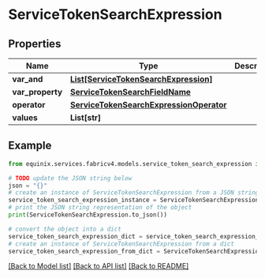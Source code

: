 # ServiceTokenSearchExpression


## Properties

Name | Type | Description | Notes
------------ | ------------- | ------------- | -------------
**var_and** | [**List[ServiceTokenSearchExpression]**](ServiceTokenSearchExpression.md) |  | [optional] 
**var_property** | [**ServiceTokenSearchFieldName**](ServiceTokenSearchFieldName.md) |  | [optional] 
**operator** | [**ServiceTokenSearchExpressionOperator**](ServiceTokenSearchExpressionOperator.md) |  | [optional] 
**values** | **List[str]** |  | [optional] 

## Example

```python
from equinix.services.fabricv4.models.service_token_search_expression import ServiceTokenSearchExpression

# TODO update the JSON string below
json = "{}"
# create an instance of ServiceTokenSearchExpression from a JSON string
service_token_search_expression_instance = ServiceTokenSearchExpression.from_json(json)
# print the JSON string representation of the object
print(ServiceTokenSearchExpression.to_json())

# convert the object into a dict
service_token_search_expression_dict = service_token_search_expression_instance.to_dict()
# create an instance of ServiceTokenSearchExpression from a dict
service_token_search_expression_from_dict = ServiceTokenSearchExpression.from_dict(service_token_search_expression_dict)
```
[[Back to Model list]](../README.md#documentation-for-models) [[Back to API list]](../README.md#documentation-for-api-endpoints) [[Back to README]](../README.md)


